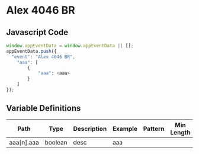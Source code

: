 # Alex 4046 BR

### 

## Javascript Code
```js
window.appEventData = window.appEventData || [];
appEventData.push({
  "event": "Alex 4046 BR",
    "aaa": [
        {
            "aaa": <aaa>
        }
    ]
});
```

## Variable Definitions

|Path|Type|Description|Example|Pattern|Min Length|Max Length|Minimum|Maximum|Multiple Of|
| --- | --- | --- | --- | --- | --- | --- | --- | --- | --- |
|aaa[n].aaa|boolean|desc|aaa|||||||





